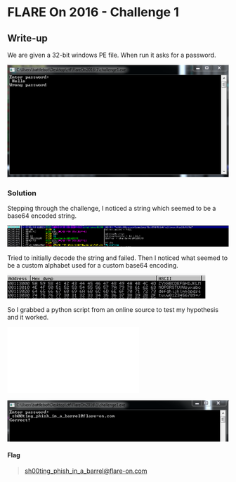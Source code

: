 # FLARE On 2016 - Challenge 1

## Write-up
We are given a 32-bit windows PE file. When run it asks for a password.

![Here](InitialRun.PNG)

### Solution
Stepping through the challenge, I noticed a string which seemed to be a base64 encoded string.

![Here](base64.PNG)

Tried to initially decode the string and failed. Then I noticed what seemed to be a custom alphabet used for a custom base64 encoding.

![Here](Custom.PNG)

So I grabbed a python script from an online source to test my hypothesis and it worked.

![Script](custom-b64.py)

![Here](Solution.PNG)

#### Flag
> sh00ting_phish_in_a_barrel@flare-on.com
